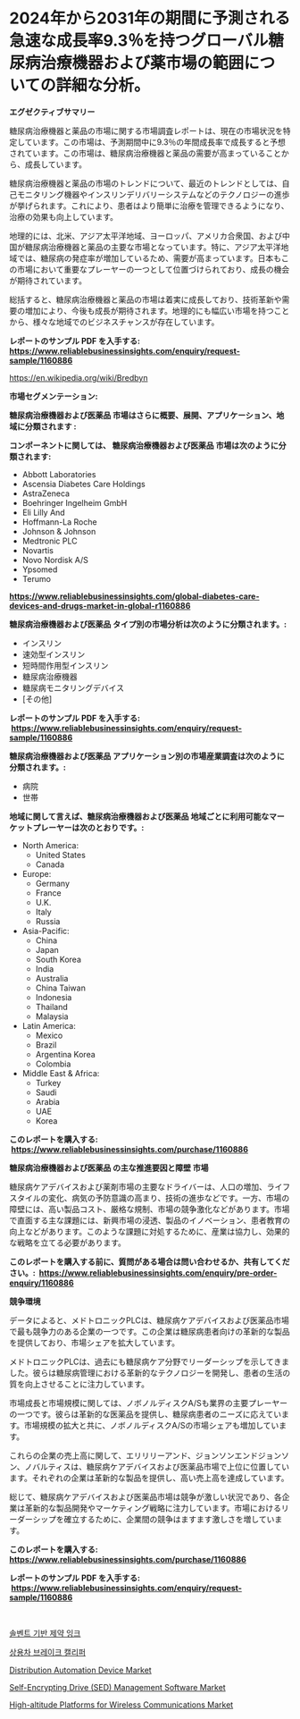 <p><h1>2024年から2031年の期間に予測される急速な成長率9.3％を持つグローバル糖尿病治療機器および薬市場の範囲についての詳細な分析。</h1></p><p><strong>エグゼクティブサマリー</strong></p>
<p><p>糖尿病治療機器と薬品の市場に関する市場調査レポートは、現在の市場状況を特定しています。この市場は、予測期間中に9.3％の年間成長率で成長すると予想されています。この市場は、糖尿病治療機器と薬品の需要が高まっていることから、成長しています。</p><p>糖尿病治療機器と薬品の市場のトレンドについて、最近のトレンドとしては、自己モニタリング機器やインスリンデリバリーシステムなどのテクノロジーの進歩が挙げられます。これにより、患者はより簡単に治療を管理できるようになり、治療の効果も向上しています。</p><p>地理的には、北米、アジア太平洋地域、ヨーロッパ、アメリカ合衆国、および中国が糖尿病治療機器と薬品の主要な市場となっています。特に、アジア太平洋地域では、糖尿病の発症率が増加しているため、需要が高まっています。日本もこの市場において重要なプレーヤーの一つとして位置づけられており、成長の機会が期待されています。</p><p>総括すると、糖尿病治療機器と薬品の市場は着実に成長しており、技術革新や需要の増加により、今後も成長が期待されます。地理的にも幅広い市場を持つことから、様々な地域でのビジネスチャンスが存在しています。</p></p>
<p><strong>レポートのサンプル PDF を入手する: <a href="https://www.reliablebusinessinsights.com/enquiry/request-sample/1160886">https://www.reliablebusinessinsights.com/enquiry/request-sample/1160886</a></strong></p>
<p><a href="https://en.wikipedia.org/wiki/Bredbyn">https://en.wikipedia.org/wiki/Bredbyn</a></p>
<p><strong>市場セグメンテーション:</strong></p>
<p><strong> 糖尿病治療機器および医薬品 市場はさらに概要、展開、アプリケーション、地域に分類されます :</strong></p>
<p><strong>コンポーネントに関しては、 糖尿病治療機器および医薬品 市場は次のように分類されます: &nbsp;</strong></p>
<p><ul><li>Abbott Laboratories</li><li>Ascensia Diabetes Care Holdings</li><li>AstraZeneca</li><li>Boehringer Ingelheim GmbH</li><li>Eli Lilly And</li><li>Hoffmann-La Roche</li><li>Johnson & Johnson</li><li>Medtronic PLC</li><li>Novartis</li><li>Novo Nordisk A/S</li><li>Ypsomed</li><li>Terumo</li></ul></p>
<p><strong><a href="https://www.reliablebusinessinsights.com/global-diabetes-care-devices-and-drugs-market-in-global-r1160886">https://www.reliablebusinessinsights.com/global-diabetes-care-devices-and-drugs-market-in-global-r1160886</a></strong></p>
<p><strong> 糖尿病治療機器および医薬品 タイプ別の市場分析は次のように分類されます。:</strong></p>
<p><ul><li>インスリン</li><li>速効型インスリン</li><li>短時間作用型インスリン</li><li>糖尿病治療機器</li><li>糖尿病モニタリングデバイス</li><li>[その他]</li></ul></p>
<p><strong>レポートのサンプル PDF を入手する: &nbsp;<a href="https://www.reliablebusinessinsights.com/enquiry/request-sample/1160886">https://www.reliablebusinessinsights.com/enquiry/request-sample/1160886</a></strong></p>
<p><strong> 糖尿病治療機器および医薬品 アプリケーション別の市場産業調査は次のように分類されます。:</strong></p>
<p><ul><li>病院</li><li>世帯</li></ul></p>
<p><strong>地域に関して言えば、糖尿病治療機器および医薬品 地域ごとに利用可能なマーケットプレーヤーは次のとおりです。:</strong></p>
<p><ul>
    <li>
        North America:
        <ul>
            <li>United States</li>
            <li>Canada</li>
        </ul>
    </li>
    <li>
        Europe:
        <ul>
            <li>Germany</li>
            <li>France</li>
            <li>U.K.</li>
            <li>Italy</li>
            <li>Russia</li>
        </ul>
    </li>
    <li>
        Asia-Pacific:
        <ul>
            <li>China</li>
            <li>Japan</li>
            <li>South Korea</li>
            <li>India</li>
            <li>Australia</li>
            <li>China Taiwan</li>
            <li>Indonesia</li>
            <li>Thailand</li>
            <li>Malaysia</li>
        </ul>
    </li>
    <li>
        Latin America:
        <ul>
            <li>Mexico</li>
            <li>Brazil</li>
            <li>Argentina Korea</li>
            <li>Colombia</li>
        </ul>
    </li>
    <li>
        Middle East & Africa:
        <ul>
            <li>Turkey</li>
            <li>Saudi</li>
            <li>Arabia</li>
            <li>UAE</li>
            <li>Korea</li>
        </ul>
    </li>
    </ul></p>
<p><strong>このレポートを購入する: &nbsp;<a href="https://www.reliablebusinessinsights.com/purchase/1160886">https://www.reliablebusinessinsights.com/purchase/1160886</a></strong></p>
<p><strong>糖尿病治療機器および医薬品 の主な推進要因と障壁 市場</strong></p>
<p><p>糖尿病ケアデバイスおよび薬剤市場の主要なドライバーは、人口の増加、ライフスタイルの変化、病気の予防意識の高まり、技術の進歩などです。一方、市場の障壁には、高い製品コスト、厳格な規制、市場の競争激化などがあります。市場で直面する主な課題には、新興市場の浸透、製品のイノベーション、患者教育の向上などがあります。このような課題に対処するために、産業は協力し、効果的な戦略を立てる必要があります。</p></p>
<p><strong>このレポートを購入する前に、質問がある場合は問い合わせるか、共有してください。:&nbsp; <a href="https://www.reliablebusinessinsights.com/enquiry/pre-order-enquiry/1160886">https://www.reliablebusinessinsights.com/enquiry/pre-order-enquiry/1160886</a></strong></p>
<p><strong>競争環境</strong></p>
<p><p>データによると、メドトロニックPLCは、糖尿病ケアデバイスおよび医薬品市場で最も競争力のある企業の一つです。この企業は糖尿病患者向けの革新的な製品を提供しており、市場シェアを拡大しています。</p><p>メドトロニックPLCは、過去にも糖尿病ケア分野でリーダーシップを示してきました。彼らは糖尿病管理における革新的なテクノロジーを開発し、患者の生活の質を向上させることに注力しています。</p><p>市場成長と市場規模に関しては、ノボノルディスクA/Sも業界の主要プレーヤーの一つです。彼らは革新的な医薬品を提供し、糖尿病患者のニーズに応えています。市場規模の拡大と共に、ノボノルディスクA/Sの市場シェアも増加しています。</p><p>これらの企業の売上高に関して、エリリリーアンド、ジョンソンエンドジョンソン、ノバルティスは、糖尿病ケアデバイスおよび医薬品市場で上位に位置しています。それぞれの企業は革新的な製品を提供し、高い売上高を達成しています。</p><p>総じて、糖尿病ケアデバイスおよび医薬品市場は競争が激しい状況であり、各企業は革新的な製品開発やマーケティング戦略に注力しています。市場におけるリーダーシップを確立するために、企業間の競争はますます激しさを増しています。</p></p>
<p><strong>このレポートを購入する: &nbsp; <a href="https://www.reliablebusinessinsights.com/purchase/1160886">https://www.reliablebusinessinsights.com/purchase/1160886</a></strong></p>
<p><strong>レポートのサンプル PDF を入手する: &nbsp;<a href="https://www.reliablebusinessinsights.com/enquiry/request-sample/1160886">https://www.reliablebusinessinsights.com/enquiry/request-sample/1160886</a></strong><strong></strong></p>
<p>&nbsp;</p>
<p><p><a href="https://medium.com/@constantinvon/%ED%92%80%EA%B0%95%EC%97%B0-%EC%88%98%EC%9A%A9%EC%95%A1-%EA%B8%B0%EB%B0%98-%EC%A0%9C%EC%95%BD-%EC%9E%89%ED%81%AC-%EC%8B%9C%EC%9E%A5-%EC%A7%80%ED%91%9C-%ED%95%B4%EC%84%9D-%EC%8B%9C%EC%9E%A5-%EC%A0%90%EC%9C%A0%EC%9C%A8-%ED%8A%B8%EB%A0%8C%EB%93%9C-%EB%B0%8F-%EC%84%B1%EC%9E%A5-%ED%8C%A8%ED%84%B4-cd49090b8051">솔벤트 기반 제약 잉크</a></p><p><a href="https://medium.com/@leonidasalazar756/%EC%83%81%EC%9A%A9-%EC%B0%A8%EB%9F%89-%EB%B8%8C%EB%A0%88%EC%9D%B4%ED%81%AC-%EC%BA%98%EB%A6%AC%ED%8D%BC-%EC%8B%9C%EC%9E%A5-%EA%B7%9C%EB%AA%A8-cagr-%ED%8A%B8%EB%A0%8C%EB%93%9C-2024-2030-dbb557914678">상용차 브레이크 캘리퍼</a></p><p><a href="https://issuu.com/reportprime-2/docs/distribution-automation-device-market-size-2030.pp">Distribution Automation Device Market</a></p><p><a href="https://github.com/nusratjahan12006/Market-Research-Report-List-1/blob/main/self-encrypting-drive-sed-management-software-market.md">Self-Encrypting Drive (SED) Management Software Market</a></p><p><a href="https://issuu.com/reportprime-2/docs/high-altitude-platforms-for-wireless-communication">High-altitude Platforms for Wireless Communications Market</a></p></p>